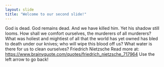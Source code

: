 ```yaml
---
layout: slide
title: "Welcome to our second slide!"
---
```

God is dead. God remains dead. And we have killed him. Yet his shadow still looms. How shall we comfort ourselves, the murderers of all murderers? What was holiest and mightiest of all that the world has yet owned has bled to death under our knives; who will wipe this blood off us? What water is there for us to clean ourselves? Friedrich Nietzsche
Read more at: https://www.brainyquote.com/quotes/friedrich_nietzsche_717964
Use the left arrow to go back!
